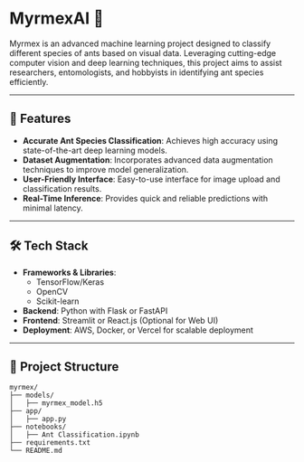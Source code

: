 # MyrmexAI 🐜

Myrmex is an advanced machine learning project designed to classify different species of ants based on visual data. Leveraging cutting-edge computer vision and deep learning techniques, this project aims to assist researchers, entomologists, and hobbyists in identifying ant species efficiently.

---

## 🚀 Features

- **Accurate Ant Species Classification**: Achieves high accuracy using state-of-the-art deep learning models.
- **Dataset Augmentation**: Incorporates advanced data augmentation techniques to improve model generalization.
- **User-Friendly Interface**: Easy-to-use interface for image upload and classification results.
- **Real-Time Inference**: Provides quick and reliable predictions with minimal latency.

---

## 🛠️ Tech Stack

- **Frameworks & Libraries**: 
  - TensorFlow/Keras
  - OpenCV
  - Scikit-learn
- **Backend**: Python with Flask or FastAPI
- **Frontend**: Streamlit or React.js (Optional for Web UI)
- **Deployment**: AWS, Docker, or Vercel for scalable deployment

---

## 📂 Project Structure

```plaintext
myrmex/
├── models/
│   ├── myrmex_model.h5  
├── app/
│   ├── app.py        
├── notebooks/
│   ├── Ant Classification.ipynb     
├── requirements.txt  
└── README.md         
